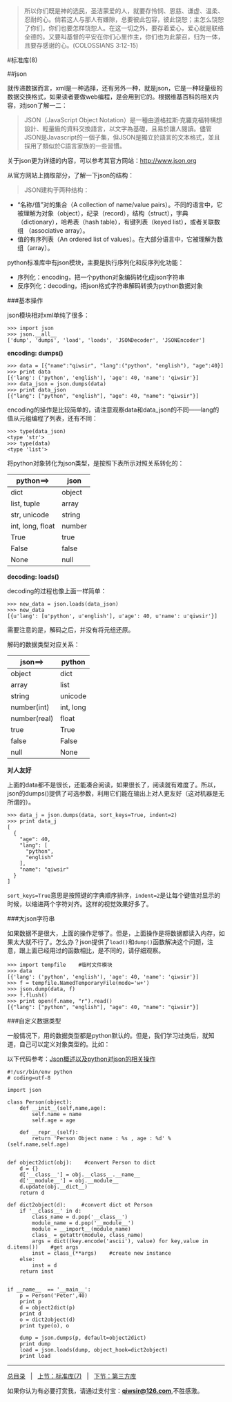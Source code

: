 >所以你们既是神的选民，圣洁蒙爱的人，就要存怜悯、恩慈、谦虚、温柔、忍耐的心。倘若这人与那人有嫌隙，总要彼此包容，彼此饶恕；主怎么饶恕了你们，你们也要怎样饶恕人。在这一切之外，要存着爱心，爱心就是联络全德的。又要叫基督的平安在你们心里作主，你们也为此蒙召，归为一体，且要存感谢的心。(COLOSSIANS 3:12-15)

#标准库(8)

##json

就传递数据而言，xml是一种选择，还有另外一种，就是json，它是一种轻量级的数据交换格式，如果读者要做web编程，是会用到它的。根据维基百科的相关内容，对json了解一二：

>JSON（JavaScript Object Notation）是一種由道格拉斯·克羅克福特構想設計、輕量級的資料交換語言，以文字為基礎，且易於讓人閱讀。儘管JSON是Javascript的一個子集，但JSON是獨立於語言的文本格式，並且採用了類似於C語言家族的一些習慣。

关于json更为详细的内容，可以参考其官方网站：http://www.json.org

从官方网站上摘取部分，了解一下json的结构：

>JSON建构于两种结构：

- “名称/值”对的集合（A collection of name/value pairs）。不同的语言中，它被理解为对象（object），纪录（record），结构（struct），字典（dictionary），哈希表（hash table），有键列表（keyed list），或者关联数组 （associative array）。
- 值的有序列表（An ordered list of values）。在大部分语言中，它被理解为数组（array）。

python标准库中有json模块，主要是执行序列化和反序列化功能：

- 序列化：encoding，把一个python对象编码转化成json字符串
- 反序列化：decoding，把json格式字符串解码转换为python数据对象

###基本操作

json模块相对xml单纯了很多：

    >>> import json
    >>> json.__all__
    ['dump', 'dumps', 'load', 'loads', 'JSONDecoder', 'JSONEncoder']

**encoding: dumps()**

    >>> data = [{"name":"qiwsir", "lang":("python", "english"), "age":40}]
    >>> print data
    [{'lang': ('python', 'english'), 'age': 40, 'name': 'qiwsir'}]
    >>> data_json = json.dumps(data)
    >>> print data_json
    [{"lang": ["python", "english"], "age": 40, "name": "qiwsir"}]

encoding的操作是比较简单的，请注意观察data和data_json的不同——lang的值从元组编程了列表，还有不同：
    
    >>> type(data_json)
    <type 'str'>
    >>> type(data)
    <type 'list'>
    
将python对象转化为json类型，是按照下表所示对照关系转化的：

|python==>|json|
|------|----|
|dict|object|
|list, tuple|array|
|str, unicode|string|
|int, long, float|number|
|True|true|
|False|false|
|None|null|

**decoding: loads()**

decoding的过程也像上面一样简单：

    >>> new_data = json.loads(data_json)
    >>> new_data
    [{u'lang': [u'python', u'english'], u'age': 40, u'name': u'qiwsir'}]

需要注意的是，解码之后，并没有将元组还原。

解码的数据类型对应关系：

|json==>|python|
|-------|------|
|object|dict|
|array|list|
|string|unicode|
|number(int)|int, long|
|number(real)|float|
|true|True|
|false|False|
|null|None|

**对人友好**

上面的data都不是很长，还能凑合阅读，如果很长了，阅读就有难度了。所以，json的dumps()提供了可选参数，利用它们能在输出上对人更友好（这对机器是无所谓的）。

    >>> data_j = json.dumps(data, sort_keys=True, indent=2)
    >>> print data_j
    [
      {
        "age": 40, 
        "lang": [
          "python", 
          "english"
        ], 
        "name": "qiwsir"
      }
    ]

`sort_keys=True`意思是按照键的字典顺序排序，`indent=2`是让每个键值对显示的时候，以缩进两个字符对齐。这样的视觉效果好多了。

###大json字符串

如果数据不是很大，上面的操作足够了。但是，上面操作是将数据都读入内存，如果太大就不行了。怎么办？json提供了`load()`和`dump()`函数解决这个问题，注意，跟上面已经用过的函数相比，是不同的，请仔细观察。

    >>> import tempfile    #临时文件模块
    >>> data
    [{'lang': ('python', 'english'), 'age': 40, 'name': 'qiwsir'}]
    >>> f = tempfile.NamedTemporaryFile(mode='w+')
    >>> json.dump(data, f)
    >>> f.flush()
    >>> print open(f.name, "r").read()
    [{"lang": ["python", "english"], "age": 40, "name": "qiwsir"}]

###自定义数据类型

一般情况下，用的数据类型都是python默认的。但是，我们学习过类后，就知道，自己可以定义对象类型的。比如：

以下代码参考：[Json概述以及python对json的相关操作](http://www.cnblogs.com/coser/archive/2011/12/14/2287739.html)

    #!/usr/bin/env python
    # coding=utf-8

    import json

    class Person(object):
        def __init__(self,name,age):
            self.name = name
            self.age = age
    
        def __repr__(self):
            return 'Person Object name : %s , age : %d' % (self.name,self.age)


    def object2dict(obj):    #convert Person to dict
        d = {}
        d['__class__'] = obj.__class__.__name__
        d['__module__'] = obj.__module__
        d.update(obj.__dict__)
        return d

    def dict2object(d):     #convert dict ot Person
        if '__class__' in d:
            class_name = d.pop('__class__')
            module_name = d.pop('__module__')
            module = __import__(module_name)
            class_ = getattr(module, class_name)
            args = dict((key.encode('ascii'), value) for key,value in d.items())    #get args
            inst = class_(**args)    #create new instance
        else:
            inst = d
        return inst
    

    if __name__  == '__main__':
        p = Person('Peter',40)
        print p
        d = object2dict(p)
        print d
        o = dict2object(d)
        print type(o), o

        dump = json.dumps(p, default=object2dict)
        print dump
        load = json.loads(dump, object_hook=dict2object)
        print load

------

[总目录](./index.md)&nbsp;&nbsp;&nbsp;|&nbsp;&nbsp;&nbsp;[上节：标准库(7)](./226.md)&nbsp;&nbsp;&nbsp;|&nbsp;&nbsp;&nbsp;[下节：第三方库](./228.md)

如果你认为有必要打赏我，请通过支付宝：**qiwsir@126.com**,不胜感激。